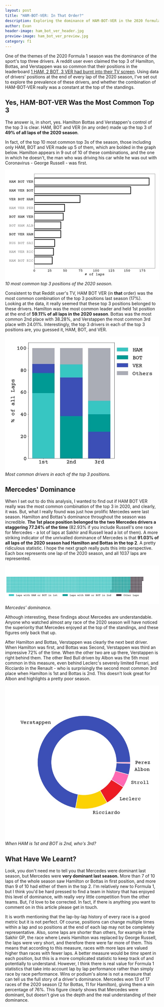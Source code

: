```yaml
---
layout: post
title: "HAM-BOT-VER: In That Order?"
description: Exploring the dominance of HAM-BOT-VER in the 2020 formula 1 season with data.
author: Evan
header-image: ham_bot_ver_header.jpg
preview-image: ham_bot_ver_preview.jpg
category: f1
---
```


One of the themes of the 2020 Formula 1 season was the dominance of the sport's top three drivers. A reddit user even claimed the top 3 of Hamilton, Bottas, and Verstappen was so common that their positions in the leaderboard [1 HAM, 2 BOT, 3 VER had burnt into their TV screen](https://www.reddit.com/r/formula1/comments/ibu2p4/ham_bot_ver_have_been_1st_2nd_3rd_so_often_its/). Using data of drivers' positions at the end of every lap of the 2020 season, I've set out to explore the prevalence of these drivers, and whether the combination of HAM-BOT-VER really was a constant at the top of the standings.

## Yes, HAM-BOT-VER Was the Most Common Top 3

The answer is, in short, yes. Hamilton Bottas and Verstappen's control of the top 3 is clear. HAM, BOT and VER (in any order) made up the top 3 of **49% of all laps of the 2020 season**.

In fact, of the top 10 most common top 3s of the season, those including only HAM, BOT and VER made up 5 of them, which are bolded in the graph below. Hamilton appears in 9 out of 10 of these combinations, and the one in which he doesn't, the man who was driving his car while he was out with Coronavirus - George Russell - was first.

![top3_combos](/assets/img/top3_combos.jpg)*10 most common top 3 positions of the 2020 season.*

Consistent to that Reddit user's TV, HAM BOT VER (in **that** order) was the most common combination of the top 3 positions last season (17%). Looking at the data, it really seemed that these top 3 positions belonged to these drivers. Hamilton was the most common leader and held 1st position at the end of **59.11% of all laps in the 2020 season**. Bottas was the most common 2nd place with 38.28%, and Verstappen the most common 3rd place with 24.01%. Interestingly, the top 3 drivers in each of the top 3 positions are, you guessed it, HAM, BOT, and VER.

![most_common_podium_pos](/assets/img/most_common_podium_pos.jpg)*Most common drivers in each of the top 3 positions.*

## Mercedes' Dominance

When I set out to do this analysis, I wanted to find out if HAM BOT VER really was the most common combination of the top 3 in 2020, and clearly, it was. But, what I really found was just how prolific Mercedes were last season. Hamilton and Bottas's dominance throughout the season was incredible. **The 1st place position belonged to the two Mercedes drivers a staggering 77.24% of the time** (82.93% if you include Russell's one race for Mercedes - a lot of laps at Sakhir and Russell lead a lot of them). A more striking indicator of the unrivalled dominance of Mercedes is that **91.03% of all laps of the 2020 season had Hamilton and Bottas in the top 2**. A pretty ridiculous statistic. I hope the next graph really puts this into perspective. Each box represents one lap of the 2020 season, and all 1037 laps are represented.

![waffle](/assets/img/waffle.jpg)*Mercedes' dominance.*

Although interesting, these findings about Mercedes are understandable. Anyone who watched almost any race of the 2020 season will have noticed the superiority that Mercedes enjoyed at the top of the standings, and these figures only back that up.  

After Hamilton and Bottas, Verstappen was clearly the next best driver. When Hamilton was first, and Bottas was Second, Verstappen was third an impressive 72% of the time. When the other two are up there, Verstappen is right behind them. The other Red Bull driven by Albon was the 5th most common in this measure, even behind Leclerc's severely limited Ferrari, and Ricciardo in the Renault - who is surprisingly the second most common 3rd place when Hamilton is 1st and Bottas is 2nd. This doesn't look great for Albon and highlights a pretty poor season.

![thirds](/assets/img/thirds.jpg)*When HAM is 1st and BOT is 2nd, who's 3rd?*

## What Have We Learnt?

Look, you don't need me to tell you that Mercedes were dominant last season, but Mercedes were **very dominant last season.** More than 7 of 10 laps of the whole season saw Hamilton or Bottas in first position, and more than 9 of 10 had either of them in the top 2. I'm relatively new to Formula 1, but I think you'd be hard pressed to find a team in history that has enjoyed this level of dominance, with really very little competition from the other teams. But, I'd love to be corrected. In fact, if there is anything you want to comment on in this article please get in touch.  

It is worth mentioning that the lap-by-lap history of every race is a good metric but it is not perfect. Of course, positions can change multiple times within a lap and so positions at the end of each lap may not be completely representative. Also, some laps are shorter than others, for example in the Sakhir GP, the race where Lewis Hamilton was replaced by George Russell, the laps were very short, and therefore there were far more of them. This means that according to this measure, races with more laps are valued higher than races with fewer laps. A better measure would be *time* spent in each position, but this is a more complicated statistic to keep track of and potentially to understand. However, I think there is real value for Formula 1 statistics that take into account lap by lap performance rather than simply race by race performance. Wins or podium's alone is not a measure that can tell us the full story of a driver's dominance. Mercedes won 13 of 17 races of the 2020 season (2 for Bottas, 11 for Hamilton), giving them a win percentage of 76%. This figure clearly shows that Mercedes were dominant, but doesn't give us the depth and the real understanding of their dominance.
